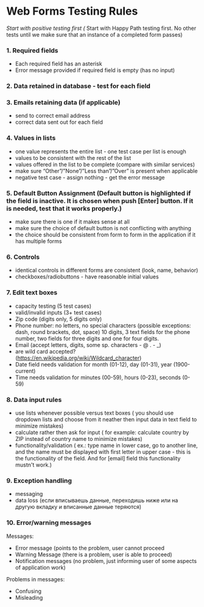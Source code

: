 # Web Forms Testing Rules

*Start with positive testing first (* Start with Happy Path testing first. No other tests until we make sure that an instance of a completed form passes)

### 1. Required fields
+ Each required field has an asterisk
+ Error message provided if required field is empty (has no input)
### 2. Data retained in database - test for each field
### 3. Emails retaining data (if applicable)
+ send to correct email address
+ correct data sent out for each field
### 4. Values in lists
+ one value represents the entire list - one test case per list is enough
+ values to be consistent with the rest of the list
+ values offered in the list to be complete (compare with similar services)
+ make sure “Other”/”None”/”Less than”/”Over” is present when applicable
+ negative test case - assign nothing - get the error message
### 5. Default Button Assignment (Default button  is highlighted  if the field is inactive. It is chosen when push [Enter] button. If it is needed, test that it works properly.) 
+ make sure there is one if it makes sense at all
+ make sure the choice of default button is not conflicting with anything
+ the choice should be consistent from form to form in the application if it has multiple forms
### 6. Controls
+ identical controls in different forms are consistent (look, name, behavior)
+ checkboxes/radiobuttons - have reasonable initial values
### 7. Edit text boxes
+ capacity testing (5 test cases)
+ valid/invalid inputs (3+ test cases)
+ Zip code (digits only, 5 digits only)
+ Phone number: no letters, no special characters (possible exceptions: dash, round brackets, dot, space) 10 digits, 3 text fields for the phone number, two fields for three digits and one for four digits.
+ Email (accept letters, digits, some sp. characters - @ . - _)
+ are wild card accepted? (https://en.wikipedia.org/wiki/Wildcard_character)
+ Date field needs validation for month (01-12), day (01-31), year (1900-current)
+ Time needs validation for minutes (00-59), hours (0-23), seconds (0-59)
### 8. Data input rules
+ use lists whenever possible versus text boxes ( you should use dropdown lists and choose from it neather then input data in text field to minimize mistakes)
+ calculate rather then ask for input ( for example: calculate country by ZIP instead of country name to minimize mistakes)
+ functionality/validation ( ex.: type name in lower case, go to another line, and the name must be displayed with first letter in upper case - this is the functionality of the field. And for [email] field this functionality mustn't work.)
### 9. Exception handling 
+ messaging
+ data loss (если вписываешь данные, переходишь ниже или на другую вкладку и вписанные данные теряются)
### 10. Error/warning messages
Messages:
- Error message   (points to the problem, user cannot proceed
- Warning Message (there is a problem, user is able to proceed)
- Notification messages (no problem, just informing user of some aspects of application work)

Problems in messages:
- Confusing
- Misleading

